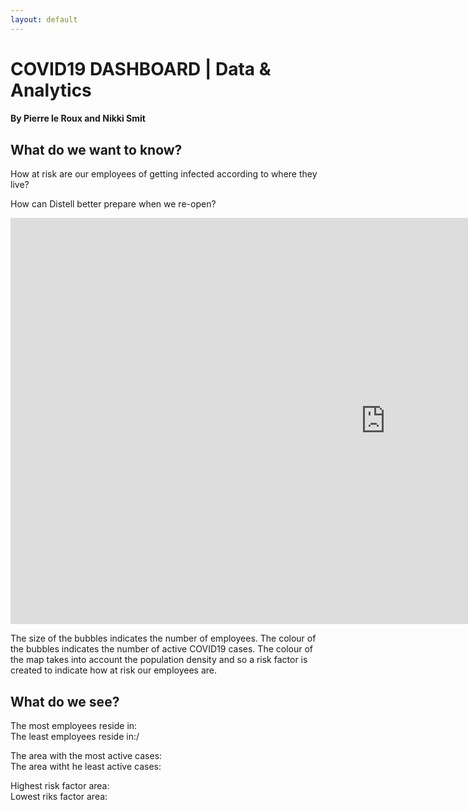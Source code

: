 ```yaml
---
layout: default
---
```

  <style>
    p{
     align=”justify”;
    }
 </style>
 
<h1> 
COVID19 DASHBOARD | Data & Analytics
</h1> 
<h4> By Pierre le Roux and Nikki Smit </h4>

<h2> 
What do we want to know?  <br>
</h2> 

<p>How at risk are our employees of getting infected according to where they live?

How can Distell better prepare when we re-open? <br> </p>


<iframe seamless frameborder="0" src="https://public.tableau.com/views/BrooklynAnalysis-Map/BrooklynStreets?:display_count=y&publish=yes&:origin=viz_share_link:showVizHome=no&:embed=true" width = '1200' height = '650' scrolling='yes' ></iframe> 

<p> 

The size of the bubbles indicates the number of employees.
The colour of the bubbles indicates the number of active COVID19 cases.
The colour of the map takes into account the population density and so a risk factor is created to indicate how at risk our employees are. </br>

</p>




<h2> 
What do we see?  <br>
</h2> 

<p> 
The most employees reside in: </br>
The least employees reside in:/<br>

The area with the most active cases:</br>
The area witht he least active cases:</br>

Highest risk factor area:</br>
Lowest riks factor area:</br>

  
</p>




 




